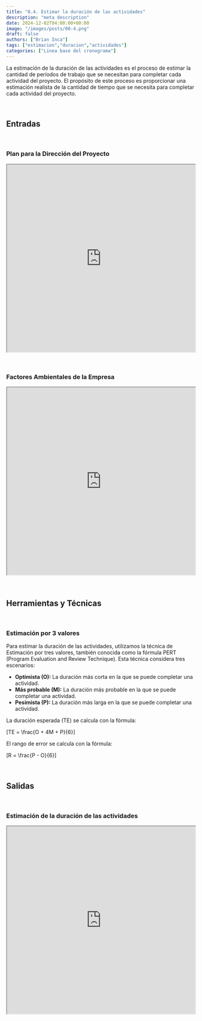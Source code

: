 ```yaml
---
title: "8.4. Estimar la duración de las actividades"
description: "meta description"
date: 2024-12-02T04:00:00+00:00
image: "/images/posts/08-4.png"
draft: false
authors: ["Brian Inca"]
tags: ["estimacion","duracion","actividades"]
categories: ["Linea base del cronograma"]
---
```


La estimación de la duración de las actividades es el proceso de estimar la cantidad de períodos de trabajo que se necesitan para completar cada actividad del proyecto. El propósito de este proceso es proporcionar una estimación realista de la cantidad de tiempo que se necesita para completar cada actividad del proyecto.

&nbsp;
## Entradas
&nbsp;

### Plan para la Dirección del Proyecto

<iframe src="https://docs.google.com/document/d/e/2PACX-1vQEghe1rYfdFqjdE9cCYOE8yCF06AUDsaQ63Iqd8BJTYkuyeAHJZtWGpYfT-cbCYS4pLFUBHmyl3JB-/pub?embedded=true" width="100%" height="500px"></iframe>

&nbsp;
### Factores Ambientales de la Empresa

<iframe src="https://docs.google.com/document/d/e/2PACX-1vTslad_AQsA1eue413tNE9S9N_aFSo2hWhYdVKA_V3v3UnxJ_1pu5Foi6VQkqosZyvbYyLhKM_eBXlz/pub?embedded=true" width="100%" height="500px"></iframe>

&nbsp;
## Herramientas y Técnicas
&nbsp;

### Estimación por 3 valores

Para estimar la duración de las actividades, utilizamos la técnica de Estimación por tres valores, también conocida como la fórmula PERT (Program Evaluation and Review Technique). Esta técnica considera tres escenarios:

- **Optimista (O):** La duración más corta en la que se puede completar una actividad.
- **Más probable (M):** La duración más probable en la que se puede completar una actividad.
- **Pesimista (P):** La duración más larga en la que se puede completar una actividad.

La duración esperada (TE) se calcula con la fórmula:

\[TE = \frac{O + 4M + P}{6}\]

El rango de error se calcula con la fórmula:

\[R = \frac{P - O}{6}\]

&nbsp;
## Salidas
&nbsp;

### Estimación de la duración de las actividades

<iframe src="https://docs.google.com/spreadsheets/d/e/2PACX-1vRUk7NyzDLjmRU8YBKUhHBEQlaATrRqwdRKAFW_aRfVrAMuFJZOueE63ARm78gClx9jaBOHSK3_0J2p/pubhtml?gid=0&amp;single=true" width="100%" height="500px"></iframe>